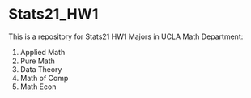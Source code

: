 # Stats21_HW1
This is a repository for Stats21 HW1
Majors in UCLA Math Department:
1. Applied Math
2. Pure Math
3. Data Theory
4. Math of Comp
5. Math Econ
